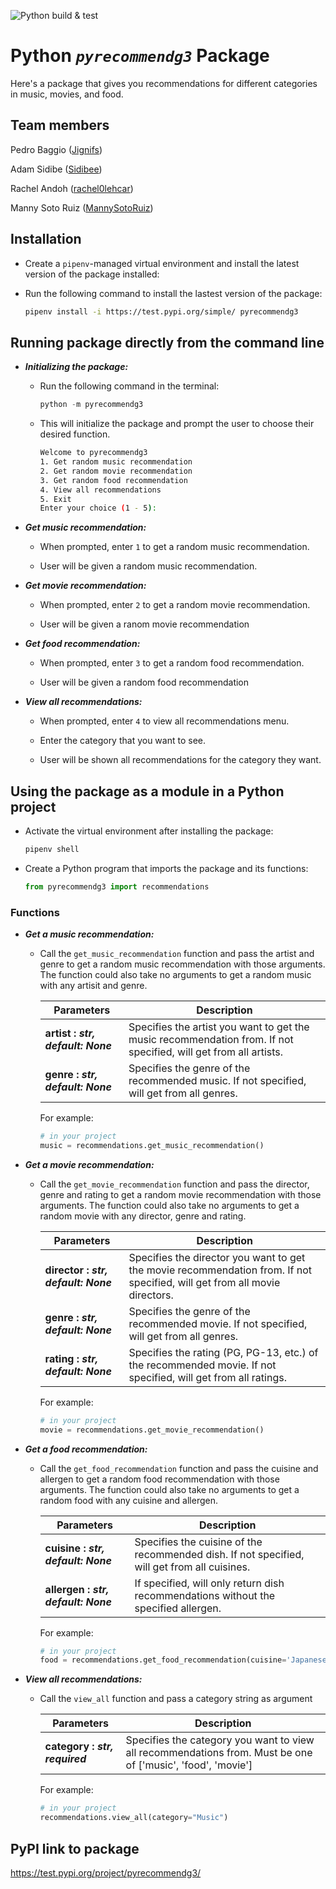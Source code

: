 ![Python build & test](https://github.com/software-students-fall2022/python-package-exercise-project-3-team-3/actions/workflows/build.yaml/badge.svg)

# Python *`pyrecommendg3`* Package

Here's a package that gives you recommendations for different categories in music, movies, and food. 



## Team members
Pedro Baggio ([Jignifs](https://github.com/Jignifs))

Adam Sidibe ([Sidibee](https://github.com/sidibee))

Rachel Andoh ([rachel0lehcar](https://github.com/rachel0lehcar))

Manny Soto Ruiz ([MannySotoRuiz](https://github.com/MannySotoRuiz))

## Installation

- Create a `pipenv`-managed virtual environment and install the latest version of the package installed:

- Run the following command to install the lastest version of the package:

  ```bash
  pipenv install -i https://test.pypi.org/simple/ pyrecommendg3
  ```

## Running package directly from the command line

- **_Initializing the package:_**

  - Run the following command in the terminal:

    ```python
    python -m pyrecommendg3
    ```

  - This will initialize the package and prompt the user to choose their desired function.

    ```bash
    Welcome to pyrecommendg3
    1. Get random music recommendation
    2. Get random movie recommendation
    3. Get random food recommendation
    4. View all recommendations
    5. Exit
    Enter your choice (1 - 5):
    ```

- **_Get music recommendation:_**

  - When prompted, enter `1` to get a random music recommendation.

  - User will be given a random music recommendation.

- **_Get movie recommendation:_**

  - When prompted, enter `2` to get a random movie recommendation.

  - User will be given a ranom movie recommendation

- **_Get food recommendation:_**

  - When prompted, enter `3` to get a random food recommendation.

  - User will be given a random food recommendation

- **_View all recommendations:_**

  - When prompted, enter `4` to view all recommendations menu.

  - Enter the category that you want to see.
  
  - User will be shown all recommendations for the category they want.

## Using the package as a module in a Python project

- Activate the virtual environment after installing the package:

  ```python
  pipenv shell
  ```

- Create a Python program that imports the package and its functions:

  ```python
  from pyrecommendg3 import recommendations
  ```

### Functions

- **_Get a music recommendation:_**

  - Call the `get_music_recommendation` function and pass the artist and genre to get a random music recommendation with those arguments. The function could also take no arguments to get a random music with any artisit and genre.
  
    | Parameters      | Description |
    | ------- | ------------- |
    | **artist : *str, default: None*** | Specifies the artist you want to get the music recommendation from. If not specified, will get from all artists.
    | **genre : *str, default: None***   | Specifies the genre of the recommended music. If not specified, will get from all genres.        |

    For example:

    ```python
    # in your project
    music = recommendations.get_music_recommendation()
    ```

- **_Get a movie recommendation:_**

  - Call the `get_movie_recommendation` function and pass the director, genre and rating to get a random movie recommendation with those arguments. The function could also take no arguments to get a random movie with any director, genre and rating.

    | Parameters      | Description |
    | ------- | ------------- |
    | **director : *str, default: None*** | Specifies the director you want to get the movie recommendation from. If not specified, will get from all movie directors.
    | **genre : *str, default: None***   | Specifies the genre of the recommended movie. If not specified, will get from all genres.        |
    | **rating : *str, default: None***   | Specifies the rating (PG, PG-13, etc.) of the recommended movie. If not specified, will get from all ratings.        |

    For example:

    ```python
    # in your project
    movie = recommendations.get_movie_recommendation()
    ```

- **_Get a food recommendation:_**

  - Call the `get_food_recommendation` function and pass the cuisine and allergen to get a random food recommendation with those arguments. The function could also take no arguments to get a random food with any cuisine and allergen.

    | Parameters      | Description |
    | ------- | ------------- |
    | **cuisine : *str, default: None*** | Specifies the cuisine of the recommended dish. If not specified, will get from all cuisines.
    | **allergen : *str, default: None***   | If specified, will only return dish recommendations without the specified allergen.      |

    For example:

    ```python
    # in your project
    food = recommendations.get_food_recommendation(cuisine='Japanese', allergen='Fish')
    ```

- **_View all recommendations:_**

  - Call the `view_all` function and pass a category string as argument

    | Parameters      | Description |
    | ------- | ------------- |
    | **category : *str, required*** | Specifies the category you want to view all recommendations from. Must be one of ['music', 'food', 'movie']|

    For example:

    ```python
    # in your project
    recommendations.view_all(category="Music")
    ```
## PyPI link to package
<https://test.pypi.org/project/pyrecommendg3/>